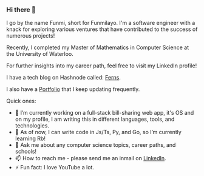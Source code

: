 ### Hi there 👋

I go by the name Funmi, short for Funmilayo. I'm a software engineer with a knack for exploring various ventures that have contributed to the success of numerous projects!

Recently, I completed my Master of Mathematics in Computer Science at the University of Waterloo.

For further insights into my career path, feel free to visit my LinkedIn profile!

I have a tech blog on Hashnode called: [Ferns](https://ferns.hashnode.dev/).

I also have a [Portfolio](https://funmiolaiya.notion.site/aa85981f51b84e199520d2429df6f05e?v=9ed871ef8f66430b9a56d069ee8201f7&pvs=74) that I keep updating frequently.

Quick ones:

-  🔭 I’m currently working on a full-stack bill-sharing web app, it's OS and on my profile, I am writing this in different languages, tools, and technologies.
- 🌱 As of now, I can write code in Js/Ts, Py, and Go, so I’m currently learning Rb!
- 💬 Ask me about any computer science topics, career paths, and schools!
- 📫 How to reach me - please send me an inmail on [LinkedIn](https://www.linkedin.com/in/funmilayo-e-olaiya-167490ba/).
- ⚡ Fun fact: I love YouTube a lot.

